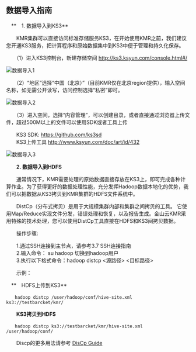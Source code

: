 ## 数据导入指南

　**　1. 数据导入到KS3**

　　KMR集群可以直接访问标准存储服务KS3，在开始使用KMR之前，我们建议您开通KS3服务，把计算程序和原始数据集中到KS3中便于管理和持久化保存。
  
　　（1）进入KS3控制台，新建存储空间 http://ks3.ksyun.com/console.html#/
  
  ![数据导入1](http://kmr-bj.ks3-cn-beijing.ksyun.com/doc_pic/sjdr1.png)
  
　　（2）“地区”选择“中国（北京）”（目前KMR仅在北京region提供），输入空间名称，如无需公开读写，访问控制选择“私密”即可。
  
  ![数据导入2](http://kmr-bj.ks3-cn-beijing.ksyun.com/doc_pic/sjdr2.png)
  
  
  
　　（3）进入空间，选择“内容管理”，可以创建目录，或者直接通过浏览器上传文件，超过500M以上的文件可以使用SDK或者工具上传
  
　　KS3 SDK:     https://github.com/ks3sd<br>
　　KS3上传工具 http://www.ksyun.com/doc/art/id/432
  
  ![数据导入3](http://kmr-bj.ks3-cn-beijing.ksyun.com/doc_pic/sjdr3.png)
  
  
　　**2. 数据导入到HDFS**

　　通常情况下，KMR需要处理的原始数据直接存放在KS3上，即可完成各种计算作业。为了获得更好的数据处理性能，充分发挥Hadoop数据本地化的优势，我们可以把数据从KS3拷贝到KMR集群的HDFS文件系统中。
  
　　DistCp（分布式拷贝）是用于大规模集群内部和集群之间拷贝的工具。 它使用Map/Reduce实现文件分发，错误处理和恢复，以及报告生成。金山云KMR采用特殊的技术处理，您可以使用DistCp工具直接在HDFS和KS3间拷贝数据。
  
　　操作步骤:
  
　　1.通过SSH连接到主节点，请参考3.7 SSH连接指南<br>
　　2.输入命令： su hadoop 切换到hadoop用户<br>
　　3.执行以下格式命令：hadoop distcp <源路径>  <目标路径>

　　示例：
  
　**　HDFS上传到KS3**
 
```
　　hadoop distcp /user/hadoop/conf/hive-site.xml ks3://testbarcket/kmr/
```

　　**KS3拷贝到HDFS**
  
```
　　hadoop distcp ks3://testbarcket/kmr/hive-site.xml /user/hadoop/conf/
```

　　Discp的更多用法请参考 [DisCp Guide](http://hadoop.apache.org/docs/stable1/distcp.html)

  
